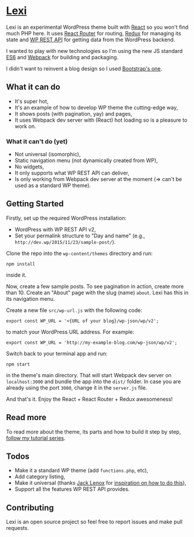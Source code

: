 # [Lexi](https://lamosty.com/2015/09/react-single-page-wordpress-rest-api-theme-tutorial/)

Lexi is an experimental WordPress theme built with [React](https://facebook.github.io/react/) so you won't find much PHP here. It uses [React Router](https://github.com/rackt/react-router) for routing, [Redux](https://github.com/rackt/redux) for managing its state and [WP REST API](https://github.com/WP-API/WP-API) for getting data from the WordPress backend.

I wanted to play with new technologies so I'm using the new JS standard [ES6](https://babeljs.io/docs/learn-es2015/) and [Webpack](http://webpack.github.io/) for building and packaging.

I didn't want to reinvent a blog design so I used [Bootstrap's one](http://v4-alpha.getbootstrap.com/examples/blog/).

## What it can do

- It's super hot,
- It's an example of how to develop WP theme the cutting-edge way,
- It shows posts (with pagination, yay) and pages,
- It uses Webpack dev server with (React) hot loading so is a pleasure to work on.

### What it can't do (yet)

- Not universal (isomorphic),
- Static navigation menu (not dynamically created from WP),
- No widgets,
- It only supports what WP REST API can deliver,
- Is only working from Webpack dev server at the moment (=> can't be used as a standard WP theme).

## Getting Started

Firstly, set up the required WordPress installation:

- WordPress with WP REST API v2,
- Set your permalink structure to "Day and name" (e.g., `http://dev.wp/2015/11/23/sample-post/`).

Clone the repo into the `wp-content/themes` directory and run:

```npm install```

inside it.

Now, create a few sample posts. To see pagination in action, create more than 10. Create an "About" page with the slug (name) `about`. Lexi has this in its navigation menu.

Create a new file `src/wp-url.js` with the following code:

```
export const WP_URL = '<{URL of your blog}/wp-json/wp/v2';
```

to match your WordPress URL address. For example:

```
export const WP_URL = 'http://my-example-blog.com/wp-json/wp/v2';
```

Switch back to your terminal app and run:

```
npm start
```

in the theme's main directory. That will start Webpack dev server on `localhost:3000` and bundle the app into the `dist/` folder. In case you are already using the port `3000`, change it in the `server.js` file.

And that's it. Enjoy the React + React Router + Redux awesomeness!

## Read more

To read more about the theme, its parts and how to build it step by step, [follow my tutorial series](https://lamosty.com/2015/09/react-single-page-wordpress-rest-api-theme-tutorial/).

## Todos

- Make it a standard WP theme (add `functions.php`, etc),
- Add category listing,
- Make it universal (thanks [Jack Lenox](https://github.com/jacklenox) for [inspiration on how to do this](https://github.com/Automattic/Picard/pull/39)),
- Support all the features WP REST API provides.

## Contributing

Lexi is an open source project so feel free to report issues and make pull requests.

